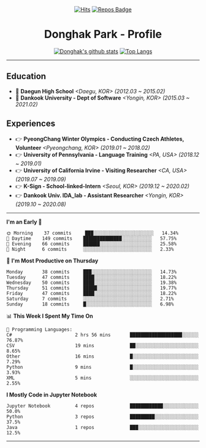 <div align=center>
  
[![Hits](https://hits.seeyoufarm.com/api/count/incr/badge.svg?url=https%3A%2F%2Fgithub.com%2FDonghakPark)](https://hits.seeyoufarm.com)
[![Repos Badge](https://badges.pufler.dev/repos/DonghakPark)](https://badges.pufler.dev)

# Donghak Park - Profile

</div>

<div align=center>

[![Donghak's github stats](https://github-readme-stats.vercel.app/api?username=DonghakPark&show_icons=true&theme=vue)](https://github.com/anuraghazra/github-readme-stats)
[![Top Langs](https://github-readme-stats.vercel.app/api/top-langs/?username=DonghakPark&layout=compact)](https://github.com/anuraghazra/github-readme-stats)

</div>

--- 

## Education
- :school: **Daegun High School** *<Daegu, KOR> (2012.03 ~ 2015.02)*
- :school: **Dankook University - Dept of Software** *<Yongin, KOR> (2015.03 ~ 2021.02)*

## Experiences
- &#128073; **PyeongChang Winter Olympics - Conducting Czech Athletes, Volunteer** *<Pyeongchang, KOR> (2019.01 ~ 2018.02)*
- &#128073; **University of Pennsylvania - Language Training** *<PA, USA> (2018.12 ~ 2019.01)*
- &#128073; **University of California Irvine - Visiting Researcher** *<CA, USA> (2019.07 ~ 2019.09)*
- &#128073; **K-Sign - School-linked-Intern**  *<Seoul, KOR> (2019.12 ~ 2020.02)*
- &#128073; **Dankook Univ. IDA_lab - Assistant Researcher** *<Yongin, KOR> (2019.10 ~ 2020.08)*

---

<!--START_SECTION:waka-->
**I'm an Early 🐤** 

```text
🌞 Morning    37 commits     ███░░░░░░░░░░░░░░░░░░░░░░   14.34% 
🌆 Daytime    149 commits    ██████████████░░░░░░░░░░░   57.75% 
🌃 Evening    66 commits     ██████░░░░░░░░░░░░░░░░░░░   25.58% 
🌙 Night      6 commits      ░░░░░░░░░░░░░░░░░░░░░░░░░   2.33%

```
📅 **I'm Most Productive on Thursday** 

```text
Monday       38 commits     ███░░░░░░░░░░░░░░░░░░░░░░   14.73% 
Tuesday      47 commits     ████░░░░░░░░░░░░░░░░░░░░░   18.22% 
Wednesday    50 commits     ████░░░░░░░░░░░░░░░░░░░░░   19.38% 
Thursday     51 commits     █████░░░░░░░░░░░░░░░░░░░░   19.77% 
Friday       47 commits     ████░░░░░░░░░░░░░░░░░░░░░   18.22% 
Saturday     7 commits      ░░░░░░░░░░░░░░░░░░░░░░░░░   2.71% 
Sunday       18 commits     █░░░░░░░░░░░░░░░░░░░░░░░░   6.98%

```


📊 **This Week I Spent My Time On** 

```text
💬 Programming Languages: 
C#                       2 hrs 56 mins       ███████████████████░░░░░░   76.87% 
CSV                      19 mins             ██░░░░░░░░░░░░░░░░░░░░░░░   8.65% 
Other                    16 mins             █░░░░░░░░░░░░░░░░░░░░░░░░   7.29% 
Python                   9 mins              █░░░░░░░░░░░░░░░░░░░░░░░░   3.93% 
XML                      5 mins              ░░░░░░░░░░░░░░░░░░░░░░░░░   2.55%

```

**I Mostly Code in Jupyter Notebook** 

```text
Jupyter Notebook         4 repos             ████████████░░░░░░░░░░░░░   50.0% 
Python                   3 repos             █████████░░░░░░░░░░░░░░░░   37.5% 
Java                     1 repos             ███░░░░░░░░░░░░░░░░░░░░░░   12.5%

```



<!--END_SECTION:waka-->

--- 

